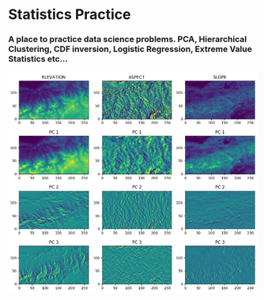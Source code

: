 # Statistics Practice
### A place to practice data science problems. PCA, Hierarchical Clustering, CDF inversion, Logistic Regression, Extreme Value Statistics etc...


![](https://github.com/nathens/statistics_practice/blob/master/images/remote_sensing_fig.JPG "Remote Sensing Example")

